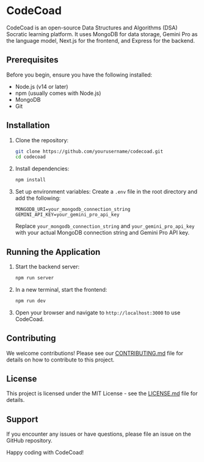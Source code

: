 # CodeCoad

CodeCoad is an open-source Data Structures and Algorithms (DSA) Socratic learning platform. It uses MongoDB for data storage, Gemini Pro as the language model, Next.js for the frontend, and Express for the backend.

## Prerequisites

Before you begin, ensure you have the following installed:
- Node.js (v14 or later)
- npm (usually comes with Node.js)
- MongoDB
- Git

## Installation

1. Clone the repository:
   ```bash
   git clone https://github.com/yourusername/codecoad.git
   cd codecoad
   ```

2. Install dependencies:
   ```bash
   npm install
   ```

3. Set up environment variables:
   Create a `.env` file in the root directory and add the following:
   ```
   MONGODB_URI=your_mongodb_connection_string
   GEMINI_API_KEY=your_gemini_pro_api_key
   ```
   Replace `your_mongodb_connection_string` and `your_gemini_pro_api_key` with your actual MongoDB connection string and Gemini Pro API key.

## Running the Application

1. Start the backend server:
   ```bash
   npm run server
   ```

2. In a new terminal, start the frontend:
   ```bash
   npm run dev
   ```

3. Open your browser and navigate to `http://localhost:3000` to use CodeCoad.

## Contributing

We welcome contributions! Please see our [CONTRIBUTING.md](CONTRIBUTING.md) file for details on how to contribute to this project.

## License

This project is licensed under the MIT License - see the [LICENSE.md](LICENSE.md) file for details.

## Support

If you encounter any issues or have questions, please file an issue on the GitHub repository.

Happy coding with CodeCoad!
